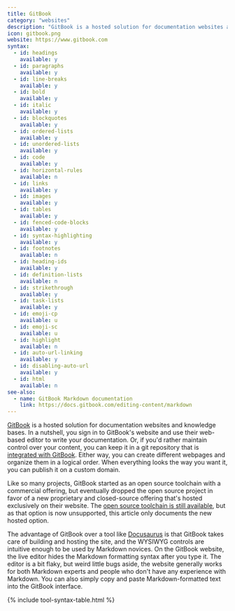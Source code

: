 ```yaml
---
title: GitBook
category: "websites"
description: "GitBook is a hosted solution for documentation websites and knowledge bases."
icon: gitbook.png
website: https://www.gitbook.com
syntax:
  - id: headings
    available: y
  - id: paragraphs
    available: y
  - id: line-breaks
    available: y
  - id: bold
    available: y
  - id: italic
    available: y
  - id: blockquotes
    available: y
  - id: ordered-lists
    available: y
  - id: unordered-lists
    available: y
  - id: code
    available: y
  - id: horizontal-rules
    available: n
  - id: links
    available: y
  - id: images
    available: y
  - id: tables
    available: y
  - id: fenced-code-blocks
    available: y
  - id: syntax-highlighting
    available: y
  - id: footnotes
    available: n
  - id: heading-ids
    available: y
  - id: definition-lists
    available: n
  - id: strikethrough
    available: y
  - id: task-lists
    available: y
  - id: emoji-cp
    available: u
  - id: emoji-sc
    available: u
  - id: highlight
    available: n
  - id: auto-url-linking
    available: y
  - id: disabling-auto-url
    available: y
  - id: html
    available: n
see-also:
  - name: GitBook Markdown documentation
    link: https://docs.gitbook.com/editing-content/markdown
---
```


[GitBook](https://www.gitbook.com) is a hosted solution for documentation websites and knowledge bases. In a nutshell, you sign in to GitBook's website and use their web-based editor to write your documentation. Or, if you'd rather maintain control over your content, you can keep it in a git repository that is [integrated with GitBook](https://docs.gitbook.com/integrations/git-sync). Either way, you can create different webpages and organize them in a logical order. When everything looks the way you want it, you can publish it on a custom domain.

Like so many projects, GitBook started as an open source toolchain with a commercial offering, but eventually dropped the open source project in favor of a new proprietary and closed-source offering that's hosted exclusively on their website. The [open source toolchain is still available](https://github.com/GitbookIO/gitbook), but as that option is now unsupported, this article only documents the new hosted option.

The advantage of GitBook over a tool like [Docusaurus](/tools/docusaurus/) is that GitBook takes care of building and hosting the site, and the WYSIWYG controls are intuitive enough to be used by Markdown novices. On the GitBook website, the live editor hides the Markdown formatting syntax after you type it. The editor is a bit flaky, but weird little bugs aside, the website generally works for both Markdown experts and people who don't have any experience with Markdown. You can also simply copy and paste Markdown-formatted text into the GitBook interface.

{% include tool-syntax-table.html %}
